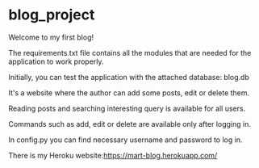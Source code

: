 # blog_project

Welcome to my first blog!

The requirements.txt file contains all the modules that are needed for the application to work properly.

Initially, you can test the application with the attached database: blog.db 

It's a website where the author can add some posts, edit or delete them.

Reading posts and searching interesting query is available for all users.

Commands such as add, edit or delete are available only after logging in.

In config.py you can find necessary username and password to log in.

There is my Heroku website:https://mart-blog.herokuapp.com/
